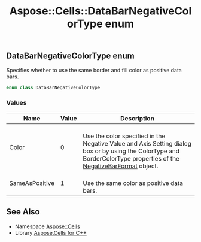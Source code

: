 ﻿---
title: Aspose::Cells::DataBarNegativeColorType enum
linktitle: DataBarNegativeColorType
second_title: Aspose.Cells for C++ API Reference
description: 'Aspose::Cells::DataBarNegativeColorType enum. Specifies whether to use the same border and fill color as positive data bars in C++.'
type: docs
weight: 19800
url: /cpp/aspose.cells/databarnegativecolortype/
---
## DataBarNegativeColorType enum


Specifies whether to use the same border and fill color as positive data bars.

```cpp
enum class DataBarNegativeColorType
```

### Values

| Name | Value | Description |
| --- | --- | --- |
| Color | 0 | <br>Use the color specified in the Negative Value and Axis Setting dialog box or by using the ColorType and BorderColorType properties of the [NegativeBarFormat](../negativebarformat/) object. |
| SameAsPositive | 1 | <br>Use the same color as positive data bars. |

## See Also

* Namespace [Aspose::Cells](../)
* Library [Aspose.Cells for C++](../../)
